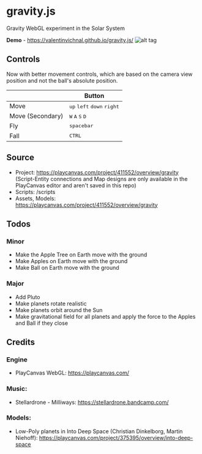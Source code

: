 # gravity.js
Gravity WebGL experiment in the Solar System

**Demo** - https://valentinvichnal.github.io/gravity.js/
![alt tag](https://valentinvichnal.github.io/gravity.js/gravity-1.jpg)

## Controls
Now with better movement controls, which are based on the camera view position and not the ball's absolute position.

|              | Button              |
|--------------|---------------------|
| Move    | <kbd>up</kbd> <kbd>left</kbd> <kbd>down</kbd> <kbd>right</kbd>     |
| Move (Secondary)    | <kbd>W</kbd> <kbd>A</kbd> <kbd>S</kbd> <kbd>D</kbd>     |
| Fly | <kbd>spacebar</kbd> |
| Fall | <kbd>CTRL</kbd> |

## Source
- Project: https://playcanvas.com/project/411552/overview/gravity
(Script-Entity connections and Map designs are only available in the PlayCanvas editor and aren't saved in this repo)
- Scripts: /scripts
- Assets, Models: https://playcanvas.com/project/411552/overview/gravity

## Todos
### Minor
- Make the Apple Tree on Earth move with the ground
- Make Apples on Earth move with the ground
- Make Ball on Earth move with the ground

### Major
- Add Pluto
- Make planets rotate realistic
- Make planets orbit around the Sun
- Make gravitational field for all planets and apply the force to the Apples and Ball if they close

## Credits
### Engine
- PlayCanvas WebGL:
https://playcanvas.com/

### Music:
- Stellardrone - Milliways:
https://stellardrone.bandcamp.com/

### Models:
- Low-Poly planets in Into Deep Space (Christian Dinkelborg, Martin Niehoff):
https://playcanvas.com/project/375395/overview/into-deep-space
